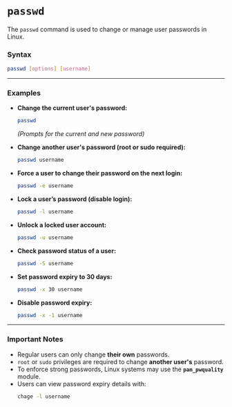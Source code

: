 # **`passwd`**  
The `passwd` command is used to change or manage user passwords in Linux.

### **Syntax**  
```bash
passwd [options] [username]
```

---

### **Examples**  

- **Change the current user's password:**  
  ```bash
  passwd
  ```
  _(Prompts for the current and new password)_

- **Change another user's password (root or sudo required):**  
  ```bash
  passwd username
  ```

- **Force a user to change their password on the next login:**  
  ```bash
  passwd -e username
  ```

- **Lock a user’s password (disable login):**  
  ```bash
  passwd -l username
  ```

- **Unlock a locked user account:**  
  ```bash
  passwd -u username
  ```

- **Check password status of a user:**  
  ```bash
  passwd -S username
  ```

- **Set password expiry to 30 days:**  
  ```bash
  passwd -x 30 username
  ```

- **Disable password expiry:**  
  ```bash
  passwd -x -1 username
  ```

---

### **Important Notes**  
- Regular users can only change **their own** passwords.  
- `root` or `sudo` privileges are required to change **another user's** password.  
- To enforce strong passwords, Linux systems may use the **`pam_pwquality`** module.  
- Users can view password expiry details with:  
  ```bash
  chage -l username
  ```